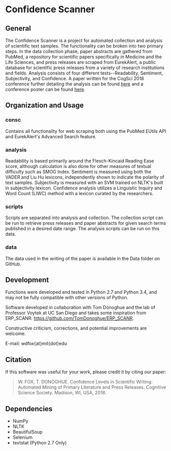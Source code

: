 # Confidence Scanner

## General
The Confidence Scanner is a project for automated collection and analysis of scientific text samples. The functionality can be broken into two primary steps. In the data collection phase, paper abstracts are gathered from PubMed, a repository for scientific papers specifically in Medicine and the Life Sciences, and press releases are scraped from EurekAlert, a public database for scientific press releases from a variety of research institutions and fields. Analysis consists of four different tests--Readability, Sentiment, Subjectivity, and Confidence. A paper written for the CogSci 2018 conference further detailing the analysis can be found [here](http://mindmodeling.org/cogsci2018/papers/0324/index.html) and a conference poster can be found [here](https://www.dropbox.com/s/1w2f920506k02r0/Fox%26Donoghue_ConfidenceScanner_CogSciPoster.pdf?dl=0).

## Organization and Usage

### consc
Contains all functionality for web scraping both using the PubMed EUtils API and EurekAlert's Advanced Search feature. 

### analysis
Readability is based primarily around the Flesch-Kincaid Reading Ease score, although calculation is also done for other measures of textual difficulty such as SMOG Index. Sentiment is measured using both the VADER and Liu Hu lexicons, independently shown to indicate the polarity of text samples. Subjectivity is measured with an SVM trained on NLTK's built in subjectivity lexicon. Confidence  analysis utilizes a Linguistic Inquiry and Word Count (LIWC) method with a lexicon curated by the researchers. 

### scripts
Scripts are separated into analysis and collection. The collection script can be run to retrieve press releases and paper abstracts for given search terms published in a desired date range. The analysis scripts can be run on this data. 

### data
The data used in the writing of the paper is available in the Data folder on GitHub. 

## Development
Functions were developed and tested in Python 2.7 and Python 3.4, and may not be fully compatible with other versions of Python. 

Software developed in collaboration with Tom Donoghue and the lab of Professor Voytek at UC San Diego and takes some inspiration from ERP_SCANR: https://github.com/TomDonoghue/ERP_SCANR. 

Constructive criticism, corrections, and potential improvements are welcome.

E-mail: wdfox{at}mit{dot}edu

## Citation
If this software was useful for your work, please credit it by citing our paper:

> W. FOX, T. DONOGHUE. Confidence Levels in Scientific Writing: Automated Mining of Primary Literature and Press Releases. Cognitive Science Society. Madison, WI, USA, 2018.

## Dependencies
* NumPy
* NLTK
* BeautifulSoup
* Selenium
* textstat (Python 2.7 Only)
